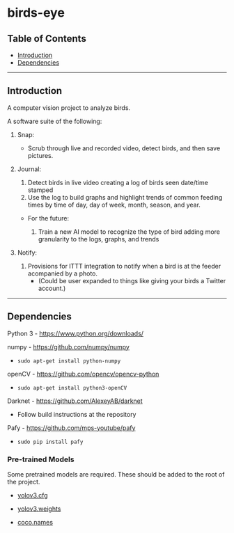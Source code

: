 # birds-eye

## Table of Contents
- [Introduction](Introduction)
- [Dependencies](Dependencies)

---

## Introduction
A computer vision project to analyze birds.

A software suite of the following:

1. Snap:
     - Scrub through live and recorded video, detect birds, and then save pictures.

2. Journal:
    1. Detect birds in live video creating a log of birds seen date/time stamped
    2. Use the log to build graphs and highlight trends of common feeding times by time of day, day of week, month, season, and year.
    
    - For the future:

      1. Train a new AI model to recognize the type of bird adding more granularity to the logs, graphs, and trends

3. Notify:
    1. Provisions for ITTT integration to notify when a bird is at the feeder acompanied by a photo.
       - (Could be user expanded to things like giving your birds a Twitter account.)


---

## Dependencies
Python 3 - https://www.python.org/downloads/

numpy - https://github.com/numpy/numpy
- `sudo apt-get install python-numpy`

openCV - https://github.com/opencv/opencv-python

- `sudo apt-get install python3-openCV`

Darknet - https://github.com/AlexeyAB/darknet

- Follow build instructions at the repository
  
Pafy - https://github.com/mps-youtube/pafy

- `sudo pip install pafy`

### Pre-trained Models

Some pretrained models are required. These should be added to the root of the project.

- [yolov3.cfg](https://raw.githubusercontent.com/AlexeyAB/darknet/master/cfg/yolov3.cfg)

- [yolov3.weights](https://pjreddie.com/media/files/yolov3.weights)

- [coco.names](https://raw.githubusercontent.com/AlexeyAB/darknet/master/data/coco.names)

